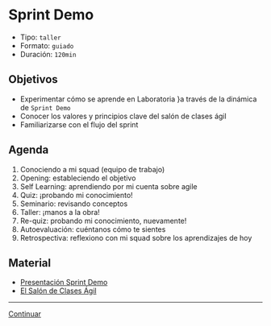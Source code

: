 # Sprint Demo
- Tipo: `taller`
- Formato: `guiado`
- Duración: `120min`

## Objetivos

- Experimentar cómo se aprende en Laboratoria }a través de la dinámica de
`Sprint Demo`
- Conocer los valores y principios clave del salón de clases ágil
- Familiarizarse con el flujo del sprint

## Agenda

1. Conociendo a mi squad (equipo de trabajo)
2. Opening: estableciendo el objetivo
3. Self Learning: aprendiendo por mi cuenta sobre agile
4. Quiz: ¡probando mi conocimiento!
5. Seminario: revisando conceptos
6. Taller: ¡manos a la obra!
7. Re-quiz: probando mi conocimiento, nuevamente!
8. Autoevaluación: cuéntanos cómo te sientes
9. Retrospectiva: reflexiono con mi squad sobre los aprendizajes de hoy

## Material
 * [Presentación Sprint Demo](https://docs.google.com/presentation/d/1ouNfkPABulrt1PSIzeUXevVJRmHammBhbmtbRxWdGfg/edit#slide=id.g2535e51d6d_0_85)
 * [El Salón de Clases Ágil](https://medium.com/laboratoria/el-sal%C3%B3n-de-clases-%C3%A1gil-aecf87e6e33f)

***

[Continuar](04-sprint1-kickoff.md)
